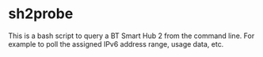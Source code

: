 # sh2probe

This is a bash script to query a BT Smart Hub 2 from the command line. For example to poll
the assigned IPv6 address range, usage data, etc.
